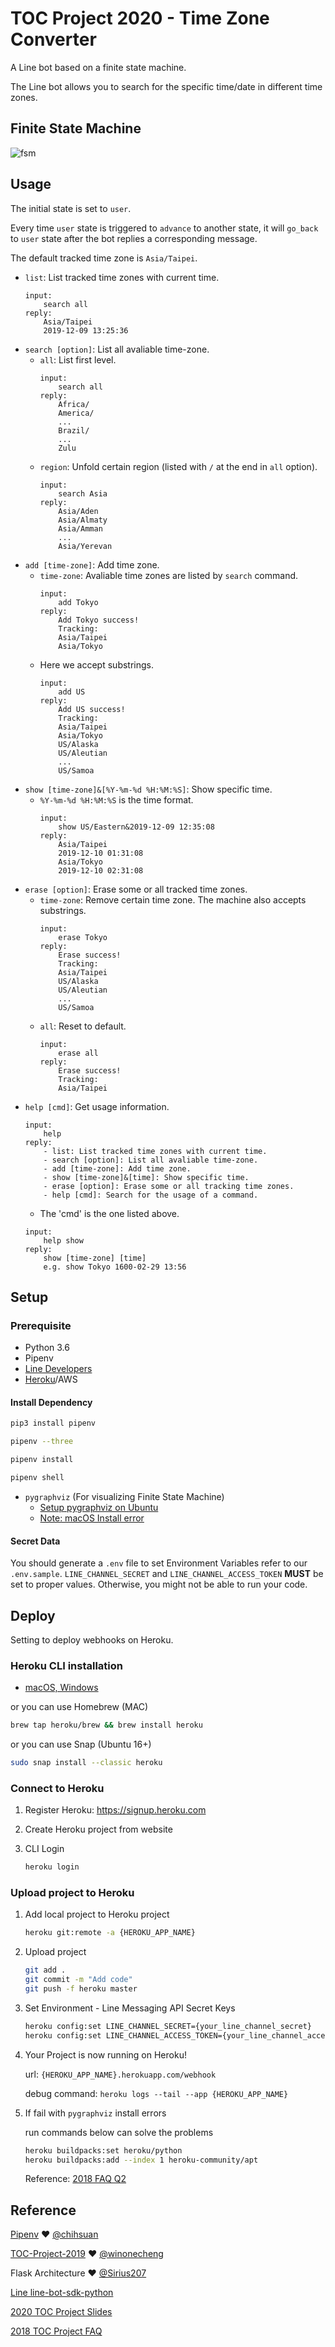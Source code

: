 # TOC Project 2020 - Time Zone Converter

[//]: #([![Maintainability](https://api.codeclimate.com/v1/badges/dc7fa47fcd809b99d087/maintainability)](https://codeclimate.com/github/NCKU-CCS/TOC-Project-2020/maintainability))

[//]: #([![Known-Vulnerabilities](https://snyk.io/test/github/NCKU-CCS/TOC-Project-2020/badge.svg)](https://snyk.io/test/github/NCKU-CCS/TOC-Project-2020))

A Line bot based on a finite state machine.

The Line bot allows you to search for the specific time/date in different time zones.

## Finite State Machine

![fsm](./img/show-fsm.png)

## Usage

The initial state is set to `user`.

Every time `user` state is triggered to `advance` to another state, it will `go_back` to `user` state after the bot replies a corresponding message.

The default tracked time zone is `Asia/Taipei`.

* `list`: List tracked time zones with current time.
    ```
    input:
        search all
    reply:
        Asia/Taipei
        2019-12-09 13:25:36
    ```
* `search [option]`: List all avaliable time-zone.
    * `all`: List first level.
        ```
        input:
            search all
        reply:
            Africa/
            America/
            ...
            Brazil/
            ...
            Zulu
        ```
    * `region`: Unfold certain region (listed with `/` at the end in `all` option).
        ```
        input:
            search Asia
        reply:
            Asia/Aden
            Asia/Almaty
            Asia/Amman
            ...
            Asia/Yerevan
        ```
* `add [time-zone]`: Add time zone.
    * `time-zone`: Avaliable time zones are listed by `search` command.
        ```
        input:
            add Tokyo
        reply:
            Add Tokyo success!
            Tracking:
            Asia/Taipei
            Asia/Tokyo
        ```
    *  Here we accept substrings.
        ```
        input:
            add US
        reply:
            Add US success!
            Tracking:
            Asia/Taipei
            Asia/Tokyo
            US/Alaska
            US/Aleutian
            ...
            US/Samoa
        ```
* `show [time-zone]&[%Y-%m-%d %H:%M:%S]`: Show specific time.
    * `%Y-%m-%d %H:%M:%S` is the time format.
        ```
        input:
            show US/Eastern&2019-12-09 12:35:08
        reply:
            Asia/Taipei
            2019-12-10 01:31:08
            Asia/Tokyo
            2019-12-10 02:31:08
        ```
* `erase [option]`: Erase some or all tracked time zones.
    * `time-zone`: Remove certain time zone. The machine also accepts substrings.
        ```
        input:
            erase Tokyo
        reply:
            Erase success!
            Tracking:
            Asia/Taipei
            US/Alaska
            US/Aleutian
            ...
            US/Samoa
        ```
    * `all`: Reset to default.
        ```
        input:
            erase all
        reply:
            Erase success!
            Tracking:
            Asia/Taipei
        ```
* `help [cmd]`: Get usage information.
    ```
    input:
        help 
    reply:
        - list: List tracked time zones with current time.
        - search [option]: List all avaliable time-zone.
        - add [time-zone]: Add time zone.
        - show [time-zone]&[time]: Show specific time.
        - erase [option]: Erase some or all tracking time zones.
        - help [cmd]: Search for the usage of a command.
    ```
    * The 'cmd' is the one listed above.
    ```
    input:
        help show
    reply:
        show [time-zone] [time]
        e.g. show Tokyo 1600-02-29 13:56
    ```

## Setup

### Prerequisite

* Python 3.6
* Pipenv
* [Line Developers](https://developers.line.biz/zh-hant/)
* [Heroku](https://signup.heroku.com/)/AWS

#### Install Dependency

```sh
pip3 install pipenv

pipenv --three

pipenv install

pipenv shell
```

* `pygraphviz` (For visualizing Finite State Machine)
    * [Setup pygraphviz on Ubuntu](http://www.jianshu.com/p/a3da7ecc5303)
	* [Note: macOS Install error](https://github.com/pygraphviz/pygraphviz/issues/100)


#### Secret Data
You should generate a `.env` file to set Environment Variables refer to our `.env.sample`.
`LINE_CHANNEL_SECRET` and `LINE_CHANNEL_ACCESS_TOKEN` **MUST** be set to proper values.
Otherwise, you might not be able to run your code.

## Deploy
Setting to deploy webhooks on Heroku.

### Heroku CLI installation

* [macOS, Windows](https://devcenter.heroku.com/articles/heroku-cli)

or you can use Homebrew (MAC)
```sh
brew tap heroku/brew && brew install heroku
```

or you can use Snap (Ubuntu 16+)
```sh
sudo snap install --classic heroku
```

### Connect to Heroku

1. Register Heroku: https://signup.heroku.com

2. Create Heroku project from website

3. CLI Login

	```sh
    heroku login
    ```

### Upload project to Heroku

1. Add local project to Heroku project

	```sh
    heroku git:remote -a {HEROKU_APP_NAME}
    ```

2. Upload project

	```sh
	git add .
	git commit -m "Add code"
	git push -f heroku master
	```

3. Set Environment - Line Messaging API Secret Keys

	```sh
	heroku config:set LINE_CHANNEL_SECRET={your_line_channel_secret}
	heroku config:set LINE_CHANNEL_ACCESS_TOKEN={your_line_channel_access_token}
	```

4. Your Project is now running on Heroku!

	url: `{HEROKU_APP_NAME}.herokuapp.com/webhook`

	debug command: `heroku logs --tail --app {HEROKU_APP_NAME}`

5. If fail with `pygraphviz` install errors

	run commands below can solve the problems
	```sh
	heroku buildpacks:set heroku/python
	heroku buildpacks:add --index 1 heroku-community/apt
	```

	Reference: [2018 FAQ Q2](https://hackmd.io/@ccw/B1Xw7E8kN?type=view#Q2-如何在-Heroku-使用-pygraphviz)

## Reference

[Pipenv](https://medium.com/@chihsuan/pipenv-更簡單-更快速的-python-套件管理工具-135a47e504f4) ❤️ [@chihsuan](https://github.com/chihsuan)

[TOC-Project-2019](https://github.com/winonecheng/TOC-Project-2019) ❤️ [@winonecheng](https://github.com/winonecheng)

Flask Architecture ❤️ [@Sirius207](https://github.com/Sirius207)

[Line line-bot-sdk-python](https://github.com/line/line-bot-sdk-python/tree/master/examples/flask-echo)

[2020 TOC Project Slides](https://hackmd.io/@TTW/ToC-2019-Project#)

[2018 TOC Project FAQ](https://hackmd.io/s/B1Xw7E8kN)
